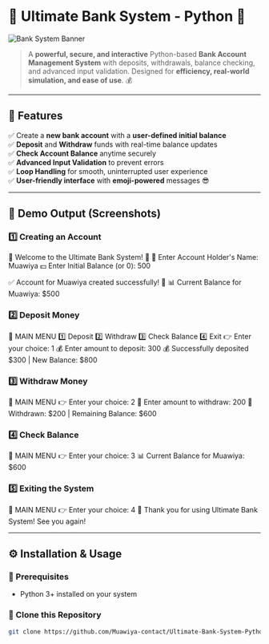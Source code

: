 # 🏦 Ultimate Bank System - Python 🚀

![Bank System Banner](https://source.unsplash.com/1200x400/?bank,finance,money)  

> A **powerful, secure, and interactive** Python-based **Bank Account Management System** with deposits, withdrawals, balance checking, and advanced input validation. Designed for **efficiency, real-world simulation, and ease of use**. 💰  

---

## 🎯 **Features**  
✅ Create a **new bank account** with a **user-defined initial balance**  
✅ **Deposit** and **Withdraw** funds with real-time balance updates  
✅ **Check Account Balance** anytime securely  
✅ **Advanced Input Validation** to prevent errors  
✅ **Loop Handling** for smooth, uninterrupted user experience  
✅ **User-friendly interface** with **emoji-powered** messages 😎  

---

## 📸 **Demo Output (Screenshots)**  

### **1️⃣ Creating an Account**
🌟 Welcome to the Ultimate Bank System! 🌟 👤 Enter Account Holder's Name: Muawiya 💵 Enter Initial Balance (or 0): 500

✅ Account for Muawiya created successfully! 🏦 📊 Current Balance for Muawiya: $500

### **2️⃣ Deposit Money**  
📌 MAIN MENU 1️⃣ Deposit 2️⃣ Withdraw 3️⃣ Check Balance 4️⃣ Exit 👉 Enter your choice: 1 💰 Enter amount to deposit: 300 💰 Successfully deposited $300 | New Balance: $800

### **3️⃣ Withdraw Money**  
📌 MAIN MENU 👉 Enter your choice: 2 💸 Enter amount to withdraw: 200 💸 Withdrawn: $200 | Remaining Balance: $600

### **4️⃣ Check Balance**  

📌 MAIN MENU 👉 Enter your choice: 3 📊 Current Balance for Muawiya: $600


### **5️⃣ Exiting the System**  
📌 MAIN MENU 👉 Enter your choice: 4 👋 Thank you for using Ultimate Bank System! See you again!

---

## ⚙️ **Installation & Usage**  

### **🔹 Prerequisites**  
- Python 3+ installed on your system  

### **🔹 Clone this Repository**  
```sh
git clone https://github.com/Muawiya-contact/Ultimate-Bank-System-Python.git
